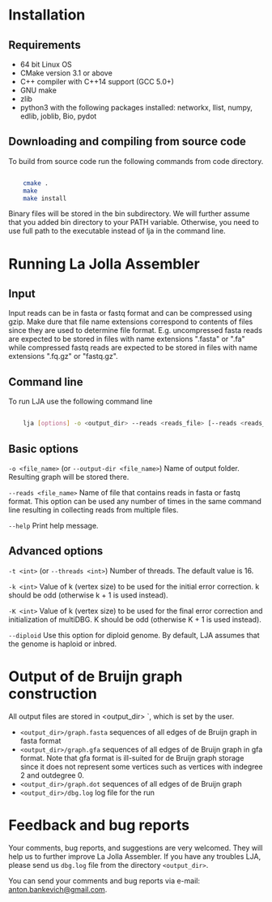 Installation
=================

Requirements
---------------------

* 64 bit Linux OS
* CMake version 3.1 or above
* C++ compiler with C++14 support (GCC 5.0+)
* GNU make
* zlib
* python3 with the following packages installed: networkx, llist, numpy, edlib, joblib, Bio, pydot


Downloading and compiling from source code
-------------------------------------

To build from source code run the following commands from code directory.


``` bash

    cmake .
    make 
    make install
```

Binary files will be stored in the bin subdirectory.
We will further assume that you added bin directory to your PATH variable.
Otherwise, you need to use full path to the executable instead of lja in the command line.

Running La Jolla Assembler
=================

Input
-------------------------------------
Input reads can be in fasta or fastq format and can be compressed using gzip.
Make dure that file name extensions correspond to contents of files since they are used to determine file format.
E.g. uncompressed fasta reads are expected to be stored in files with name extensions ".fasta" or ".fa" while compressed fastq reads are expected to be stored in files with name extensions ".fq.gz" or "fastq.gz".

Command line
-------------------------------------
To run LJA use the following command line

``` bash

    lja [options] -o <output_dir> --reads <reads_file> [--reads <reads_file2> ...]
```

## Basic options

`-o <file_name>` (or `--output-dir <file_name>`)
    Name of output folder. Resulting graph will be stored there.

`--reads <file_name>`
    Name of file that contains reads in fasta or fastq format. This option can be used any number of times in the same command line resulting in collecting reads from multiple files.

`--help`
    Print help message.
## Advanced options
`-t <int>` (or `--threads <int>`)
    Number of threads. The default value is 16.

`-k <int>`
Value of k (vertex size) to be used for the initial error correction. k should be odd (otherwise k + 1 is used instead).

`-K <int>`
Value of k (vertex size) to be used for the final error correction and initialization of multiDBG. K should be odd (otherwise K + 1 is used instead).

`--diploid`
Use this option for diploid genome. By default, LJA assumes that the genome is haploid or inbred.

Output of de Bruijn graph construction
=================

All output files are stored in <output_dir> `, which is set by the user.

-   `<output_dir>/graph.fasta` sequences of all edges of de Bruijn graph in fasta format
-   `<output_dir>/graph.gfa` sequences of all edges of de Bruijn graph in gfa format. Note that gfa format is ill-suited for de Bruijn graph storage since it does not represent some vertices such as vertices with indegree 2 and outdegree 0. 
-   `<output_dir>/graph.dot` sequences of all edges of de Bruijn graph
-   `<output_dir>/dbg.log` log file for the run

Feedback and bug reports
=================

Your comments, bug reports, and suggestions are very welcomed.
They will help us to further improve La Jolla Assembler.
If you have any troubles  LJA, please send us `dbg.log` file from the directory `<output_dir>`.

You can send your comments and bug reports via e-mail: [anton.bankevich@gmail.com](mailto:anton.bankevich@gmail.com).

